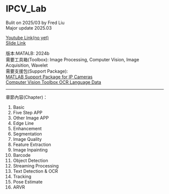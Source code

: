 # IPCV_Lab
Bulit on 2025/03 by Fred Liu  
Major update 2025.03
  
[Youtube Link(no yet)]()  
[Slide Link](https://content.mathworks.com/viewer/67c6cd0952c12237136e2a9e)  
  
版本:MATALB: 2024b  
需要工具箱(Toolbox): Image Processing, Computer Vision, Image Acquisition, Wavelet   
需要支援包(Support Package):  
[MATLAB Support Package for IP Cameras](https://www.mathworks.com/matlabcentral/fileexchange/49824-matlab-support-package-for-ip-cameras?s_tid=srchtitle)  
[Computer Vision Toolbox OCR Language Data](https://www.mathworks.com/matlabcentral/fileexchange/47952-computer-vision-toolbox-ocr-language-data?s_tid=srchtitle)  
  
---------------------------------------  
  
章節內容(Chapter)：

1. Basic
2. Five Step APP
3. Other Image APP
4. Edge Line
5. Enhancement
6. Segmentation
7. Image Quality
8. Feature Extraction
9. Image Inpainting
10. Barcode
11. Object Detection
12. Streaming Processing
13. Text Detection & OCR
14. Tracking
15. Pose Estimate
16. ARVR

